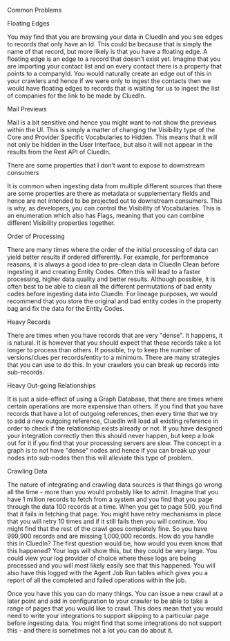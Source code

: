 Common Problems

Floating Edges

You may find that you are browsing your data in CluedIn and you see edges to records that only have an Id. This could be because that is simply the name of that record, but more likely is that you have a floating edge. A floating edge is an edge to a record that doesn’t exist yet. Imagine that you are importing your contact list and on every contact there is a property that points to a companyId. You would naturally create an edge out of this in your crawlers and hence if we were only to ingest the contacts then we would have floating edges to records that is waiting for us to ingest the list of companies for the link to be made by CluedIn. 

Mail Previews

Mail is a bit sensitive and hence you might want to not show the previews within the UI. This is simply a matter of changing the Visibility type of the Core and Provider Specific Vocabularies to Hidden. This means that it will not only be hidden in the User Interface, but also it will not appear in the results from the Rest API of CluedIn. 

There are some properties that I don’t want to expose to downstream consumers

It is common when ingesting data from multiple different sources that there are some properties are there as metadata or supplementary fields and hence are not intended to be projected out to downstream consumers. This is why, as developers, you can control the Visibility of Vocabularies. This is an enumeration which also has Flags, meaning that you can combine different Visibility properties together. 

Order of Processing

There are many times where the order of the initial processing of data can yield better results if ordered differently. For example, for performance reasons, it is always a good idea to pre-clean data in CluedIn Clean before ingesting it and creating Entity Codes. Often this will lead to a faster processing, higher data quality and better results. Although possible, it is often best to be able to clean all the different permutations of bad entity codes before ingesting data into CluedIn. For lineage purposes, we would recommend that you store the original and bad entity codes in the property bag and fix the data for the Entity Codes. 

Heavy Records

There are times when you have records that are very "dense". It happens, it is natural. It is however that you should expect that these records take a lot longer to process than others. If possible, try to keep the number of versions/clues per records/entity to a minimum. There are many strategies that you can use to do this. In your crawlers you can break up records into sub-records.

Heavy Out-going Relationships

It is just a side-effect of using a Graph Database, that there are times where certain operations are more expensive than others. If you find that you have records that have a lot of outgoing references, then every time that we try to add a new outgoing reference, CluedIn will load all existing reference in order to check if the relationship exists already or not. If you have designed your integration correctly then this should never happen, but keep a look out for it if you find that your processing servers are slow. The concept in a graph is to not have "dense" nodes and hence if you can break up your nodes into sub-nodes then this will alleviate this type of problem.

Crawling Data

The nature of integrating and crawling data sources is that things go wrong all the time - more than you would probably like to admit. Imagine that you have 1 million records to fetch from a system and you find that you page through the data 100 records at a time. When you get to page 500, you find that it fails in fetching that page. You might have retry mechanisms in place that you will retry 10 times and if it still fails then you will continue. You might find that the rest of the crawl goes completely fine. So you have 999,900 records and are missing 1,000,000 records. How do you handle this in CluedIn? The first question would be, how would you even know that this happened? Your logs will show this, but they could be very large. You could view your log provider of choice where these logs are being processed and you will most likely easily see that this happened. You will also have this logged with the Agent Job Run tables which gives you a report of all the completed and failed operations within the job.

Once you have this you can do many things. You can issue a new crawl at a later point and add in configuration to your crawler to be able to take a range of pages that you would like to crawl. This does mean that you would need to write your integrations to support skipping to a particular page before ingesting data. You might find that some integrations do not support this - and there is sometimes not a lot you can do about it. 